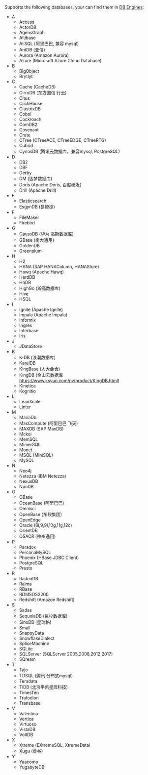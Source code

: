Supports the following databases, your can find them in [DB Engines](https://db-engines.com/en/ranking/relational+dbms): <br/>
+ A
   + Access
   + ActorDB
   + AgensGraph
   + Altibase
   + AliSQL (阿里巴巴, 兼容 mysql)
   + AntDB (亚信)
   + Aurora (Amazon Aurora)
   + Azure (Microsoft Azure Cloud Database)
+ B
   + BigObject
   + Brytlyt
+ C
   + Cache (CacheDB)
   + CirroDB (东方国信 行云)
   + Citus
   + ClickHouse
   + ClustrixDB
   + Cobol
   + Cockroach
   + ComDB2
   + Covenant
   + Crate
   + CTree (CTreeACE, CTreeEDGE, CTreeRTG)
   + Cubrid
   + CynosDB (腾讯云数据库，兼容mysql, PostgreSQL)       
+ D
   + DB2
   + DBF
   + Derby
   + DM (达梦数据库)
   + Doris (Apache Doris, 百度研发)
   + Drill (Apache Drill)   
+ E      
   + Elasticsearch
   + EsgynDB (易鲸捷)
+ F
   + FileMaker
   + Firebird
+ G
   + GaussDB (华为 高斯数据库)
   + GBase (南大通用)
   + GoldenDB
   + Greenplum
+ H
   + H2
   + HANA (SAP HANAColumn, HANAStore)
   + Hawq (Apache Hawq)
   + HerdDB
   + HhDB
   + HighGo (瀚高数据库)
   + Hive
   + HSQL        
+ I
   + Ignite (Apache Ignite)
   + Impala (Apache Impala)
   + Informix
   + Ingres
   + Interbase
   + Iris
+ J
   + JDataStore
+ K
   + K-DB (浪潮数据库)
   + KarelDB
   + KingBase (人大金仓)
   + KingDB (金山云数据库 https://www.ksyun.com/nv/product/KingDB.html)
   + Kinetica   
   + Kognitio
+ L
   + LeanXcale        
   + Linter
+ M
   + MariaDb
   + MaxCompute (阿里巴巴 飞天)
   + MAXDB (SAP MaxDB)
   + Mckoi
   + MemSQL
   + MimerSQL
   + Monet
   + MSQL (MiniSQL)
   + MySQL
+ N
   + Neo4j
   + Netezza (IBM Netezza)
   + NexusDB
   + NuoDB        
+ O
   + OBase
   + OceanBase (阿里巴巴)
   + Omnisci
   + OpenBase (东软集团)
   + OpenEdge
   + Oracle (8i,9,9i,10g,11g,12c)
   + OrientDB
   + OSACR (神州通用)
+ P 
   + Paradox
   + PerconaMySQL
   + Phoenix (HBase JDBC Client)
   + PostgreSQL
   + Presto
+ R
   + RadonDB
   + Raima
   + RBase
   + RDMSOS2200
   + Redshift (Amazon Redshift)
+ S        
   + Sadas
   + SequoiaDB (巨杉数据库)
   + SinoDB (星瑞格)
   + Small
   + SnappyData
   + SnowflakeDialect
   + SpliceMachine
   + SQLite
   + SQLServer (SQLServer 2005,2008,2012,2017)
   + SQream
+ T
   + Tajo
   + TDSQL (腾讯 分布式mysql)
   + Teradata
   + TiDB (北京平凯星辰科技)
   + TimesTen
   + Trafodion
   + Transbase
+ V
   + Valentina
   + Vertica
   + Virtuoso
   + VistaDB
   + VoltDB
+ X
   + Xtreme (EXtremeSQL, XtremeData)
   + Xugu (虚谷)
+ Y
   + Yaacomo
   + YugabyteDB